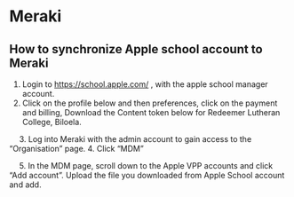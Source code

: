 # Meraki

## How to synchronize Apple school account to Meraki
1.	Login to https://school.apple.com/ ,  with the apple school manager account. 
2.	Click on the profile below and then preferences, click on the payment and billing, Download the Content token below for Redeemer Lutheran College, Biloela.

 

 
3.	Log into Meraki with the admin account to gain access to the “Organisation” page. 
4.	Click “MDM” 

 
5.	In the MDM page, scroll down to the Apple VPP accounts and click “Add account”. Upload the file you downloaded from Apple School account and add.

